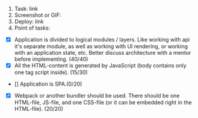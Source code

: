 1. Task: link
2. Screenshot or GIF:
3. Deploy: link
4. Point of tasks:
 - [x] Application is divided to logical modules / layers. Like working with api it's separate module, as well as working with UI rendering, or working with an application state, etc. Better discuss architecture with a mentor before implementing. (40/40)
 - [x] All the HTML-content is generated by JavaScript (body contains only one tag script inside). (15/30)
 - [] Application is SPA.(0/20)
 - [x] Webpack or another bundler should be used. There should be one HTML-file, JS-file, and one CSS-file (or it can be embedded right in the HTML-file). (20/20)